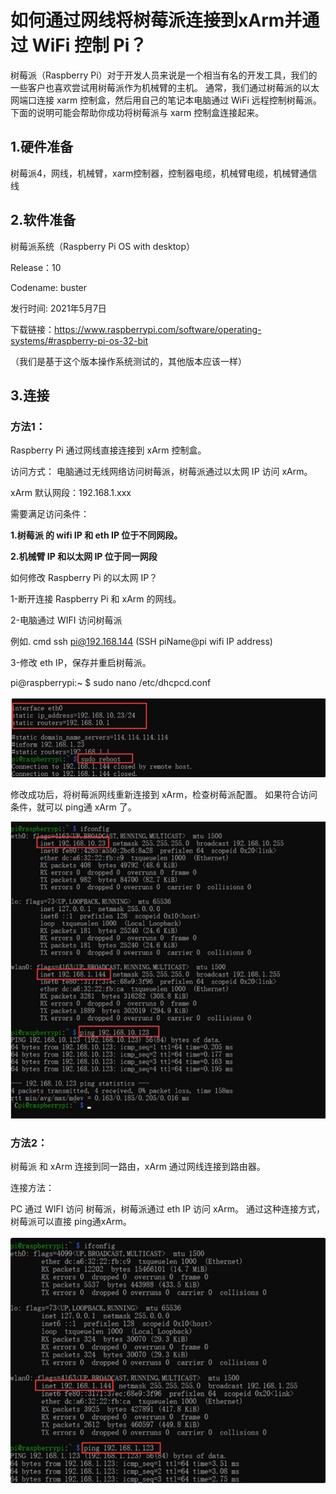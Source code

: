 # 如何通过网线将树莓派连接到xArm并通过 WiFi 控制 Pi？

树莓派（Raspberry Pi）对于开发人员来说是一个相当有名的开发工具，我们的一些客户也喜欢尝试用树莓派作为机械臂的主机。 通常，我们通过树莓派的以太网端口连接 xarm 控制盒，然后用自己的笔记本电脑通过 WiFi 远程控制树莓派。 下面的说明可能会帮助你成功将树莓派与 xarm 控制盒连接起来。



## 1.硬件准备

树莓派4，网线，机械臂，xarm控制器，控制器电缆，机械臂电缆，机械臂通信线

## 2.软件准备

树莓派系统（Raspberry Pi OS with desktop）

 Release：10 

Codename: buster 

发行时间: 2021年5月7日

下载链接：https://www.raspberrypi.com/software/operating-systems/#raspberry-pi-os-32-bit

（我们是基于这个版本操作系统测试的，其他版本应该一样）

## 3.连接

### 方法1：

Raspberry Pi 通过网线直接连接到 xArm 控制盒。

访问方式： 电脑通过无线网络访问树莓派，树莓派通过以太网 IP 访问 xArm。

xArm 默认网段：192.168.1.xxx 

需要满足访问条件：

__1.树莓派 的 wifi IP 和 eth IP 位于不同网段。__

__2.机械臂 IP 和以太网 IP 位于同一网段__




如何修改 Raspberry Pi 的以太网 IP？

1-断开连接 Raspberry Pi 和 xArm 的网线。 

2-电脑通过 WIFI 访问树莓派

例如. cmd ssh [pi@192.168.144](mailto:pi@192.168.144) (SSH piName@pi wifi IP address)

3-修改 eth IP，保存并重启树莓派。

pi@raspberrypi:~ $ sudo nano /etc/dhcpcd.conf

![image](../../assets/15.png)


修改成功后，将树莓派网线重新连接到 xArm，检查树莓派配置。 如果符合访问条件，就可以 ping通 xArm 了。

![image](../../assets/16.png)


### 方法2：

树莓派 和 xArm 连接到同一路由，xArm 通过网线连接到路由器。

连接方法：

PC 通过 WIFI 访问 树莓派，树莓派通过 eth IP 访问 xArm。 通过这种连接方式，树莓派可以直接 ping通xArm。

![image](../../assets/17.png)
